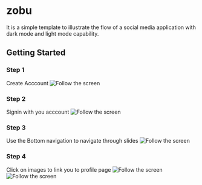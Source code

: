 # zobu

It is a simple template to illustrate the flow of a social media application with dark mode and light mode capability.

## Getting Started

### Step 1
Create Acccount 
![Follow the screen](https://github.com/JP-Mbaka/zobu/blob/main/asset/images/1.png?raw=true)

### Step 2
Signin with you acccount 
![Follow the screen](/asset/images/2.png?raw=true)

### Step 3
Use the Bottom navigation to navigate through slides 
![Follow the screen](/asset/images/3.png?raw=true)

### Step 4
Click on images to link you to profile page 
![Follow the screen](/asset/images/4.png?raw=true)
![Follow the screen](/asset/images/5.png?raw=true)

